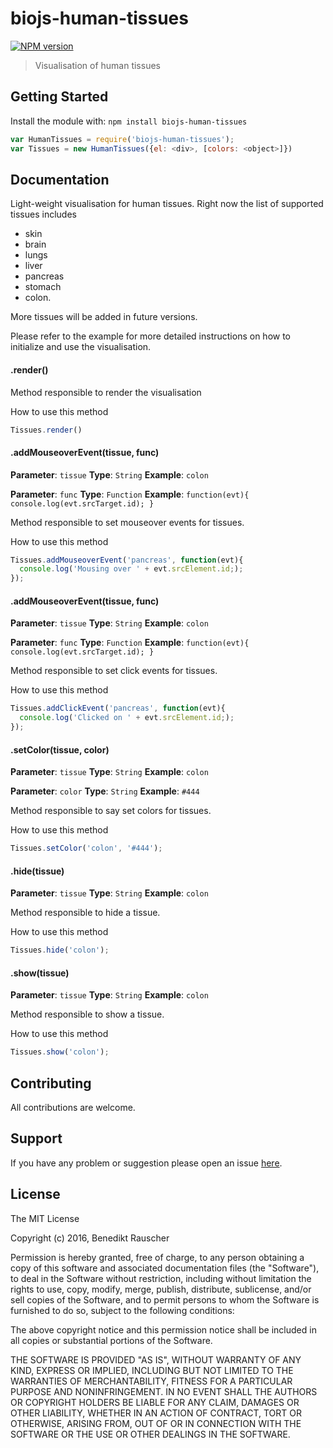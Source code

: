 # biojs-human-tissues

[![NPM version](http://img.shields.io/npm/v/biojs-human-tissues.svg)](https://www.npmjs.org/package/biojs-human-tissues)

> Visualisation of human tissues

## Getting Started
Install the module with: `npm install biojs-human-tissues`

```javascript
var HumanTissues = require('biojs-human-tissues');
var Tissues = new HumanTissues({el: <div>, [colors: <object>]})
```

## Documentation

Light-weight visualisation for human tissues. Right now the list of supported tissues includes

* skin
* brain
* lungs
* liver
* pancreas
* stomach
* colon.

More tissues will be added in future versions.

Please refer to the example for more detailed instructions on how to initialize and use the visualisation.

#### .render()

Method responsible to render the visualisation

How to use this method

```javascript
Tissues.render()
```

#### .addMouseoverEvent(tissue, func)

**Parameter**: `tissue`
**Type**: `String`
**Example**: `colon`

**Parameter**: `func`
**Type**: `Function`
**Example**: `function(evt){ console.log(evt.srcTarget.id); }`

Method responsible to set mouseover events for tissues.

How to use this method

```javascript
Tissues.addMouseoverEvent('pancreas', function(evt){
  console.log('Mousing over ' + evt.srcElement.id;);
});
```

#### .addMouseoverEvent(tissue, func)

**Parameter**: `tissue`
**Type**: `String`
**Example**: `colon`

**Parameter**: `func`
**Type**: `Function`
**Example**: `function(evt){ console.log(evt.srcTarget.id); }`

Method responsible to set click events for tissues.

How to use this method

```javascript
Tissues.addClickEvent('pancreas', function(evt){
  console.log('Clicked on ' + evt.srcElement.id;);
});
```

#### .setColor(tissue, color)

**Parameter**: `tissue`
**Type**: `String`
**Example**: `colon`

**Parameter**: `color`
**Type**: `String`
**Example**: `#444`

Method responsible to say set colors for tissues.

How to use this method

```javascript
Tissues.setColor('colon', '#444');
```

#### .hide(tissue)

**Parameter**: `tissue`
**Type**: `String`
**Example**: `colon`

Method responsible to hide a tissue.

How to use this method

```javascript
Tissues.hide('colon');
```

#### .show(tissue)

**Parameter**: `tissue`
**Type**: `String`
**Example**: `colon`

Method responsible to show a tissue.

How to use this method

```javascript
Tissues.show('colon');
```

## Contributing

All contributions are welcome.

## Support

If you have any problem or suggestion please open an issue [here](https://github.com/bene200/biojs-human-tissues/issues).

## License

The MIT License

Copyright (c) 2016, Benedikt Rauscher

Permission is hereby granted, free of charge, to any person
obtaining a copy of this software and associated documentation
files (the "Software"), to deal in the Software without
restriction, including without limitation the rights to use,
copy, modify, merge, publish, distribute, sublicense, and/or sell
copies of the Software, and to permit persons to whom the
Software is furnished to do so, subject to the following
conditions:

The above copyright notice and this permission notice shall be
included in all copies or substantial portions of the Software.

THE SOFTWARE IS PROVIDED "AS IS", WITHOUT WARRANTY OF ANY KIND,
EXPRESS OR IMPLIED, INCLUDING BUT NOT LIMITED TO THE WARRANTIES
OF MERCHANTABILITY, FITNESS FOR A PARTICULAR PURPOSE AND
NONINFRINGEMENT. IN NO EVENT SHALL THE AUTHORS OR COPYRIGHT
HOLDERS BE LIABLE FOR ANY CLAIM, DAMAGES OR OTHER LIABILITY,
WHETHER IN AN ACTION OF CONTRACT, TORT OR OTHERWISE, ARISING
FROM, OUT OF OR IN CONNECTION WITH THE SOFTWARE OR THE USE OR
OTHER DEALINGS IN THE SOFTWARE.
